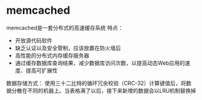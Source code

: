 # memcached
memcached是一套分布式的高速缓存系统
特点：
* 开放源代码软件
* 缺乏认证以及安全管制，应该放置在防火墙后
* 高性能的分布式内存缓存服务器
* 通过缓存数据库查询结果，减少数据库访问次数，以提高动态Web应用的速度、提高可扩展性

数据存储方式：
使用三十二比特的循环冗余校验（CRC-32）计算键值后，将数据分散在不同的机器上。当表格满了以后，接下来新增的数据会以LRU机制替换掉
